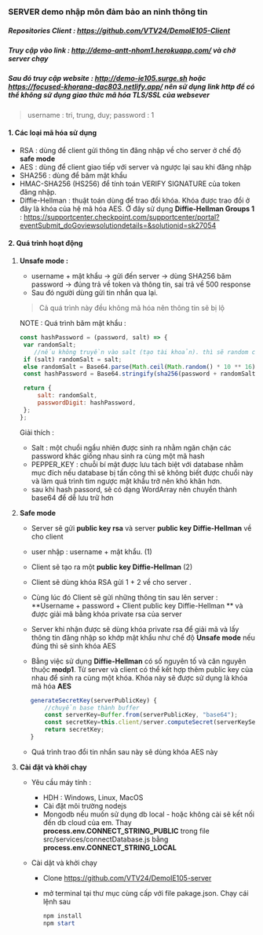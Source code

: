 ### SERVER demo nhập môn đảm bảo an ninh thông tin

##### Repositories Client : https://github.com/VTV24/DemoIE105-Client

##### Truy cập vào link :  http://demo-antt-nhom1.herokuapp.com/ và chờ server chạy 
##### Sau đó truy cập website : http://demo-ie105.surge.sh hoặc https://focused-khorana-dac803.netlify.app/ nên sử dụng link http để có thể không sử dụng giao thức mã hóa TLS/SSL của websever

> username : tri, trung, duy; password : 1

#### 1.	Các loại mã hóa sử dụng

- RSA  : dùng để client gửi thông tin đăng nhập về cho server ở chế độ **safe mode**
- AES : dùng để client giao tiếp với server và ngược lại sau khi đăng nhập
- SHA256 : dùng để băm mật khẩu
- HMAC-SHA256 (HS256) để tính toán VERIFY SIGNATURE của token đăng nhập.
- Diffie-Hellman : thuật toán dùng để trao đổi khóa. Khóa được trao đổi ở đây là khóa của hệ mã hóa AES. Ở đây sử dụng **Diffie-Hellman Groups 1**   :  https://supportcenter.checkpoint.com/supportcenter/portal?eventSubmit_doGoviewsolutiondetails=&solutionid=sk27054

#### 2. Quá trình hoạt động 

1. **Unsafe mode :** 

   - username + mật khẩu  → gửi đến server → dùng SHA256 băm password  → đúng trả về token và thông tin, sai trả về 500 response 
   - Sau đó người dùng gửi tin nhắn qua lại. 

   > Cả quá trình này đều không mã hóa nên thông tin sẽ bị lộ 

   NOTE : Quá trình băm mật khẩu : 

   ```js
   const hashPassword = (password, salt) => {
   	var randomSalt;
       //nếu không truyền vào salt (tạo tài khoản). thì sẽ random chuỗi này
   	if (salt) randomSalt = salt;
   	else randomSalt = Base64.parse(Math.ceil(Math.random() * 10 ** 16).toString());
   	const hashPassword = Base64.stringify(sha256(password + randomSalt + process.env.PEPPER_KEY));
   
   	return {
   		salt: randomSalt,
   		passwordDigit: hashPassword,
   	};
   };
   ```

   Giải thích : 

   - Salt : một chuổi ngẩu nhiên được sinh ra nhằm ngăn chặn các password khác giống nhau sinh ra cùng một mã hash
   - PEPPER_KEY : chuỗi bí mật được lưu tách biệt với database nhằm mục đích nếu database bị tấn công thì sẽ không biết được chuổi này và làm quá trình tìm ngược mật khẩu trở nên khó khăn hơn.
   - sau khi hash passord, sẽ có dạng WordArray nên chuyển thành base64 để dễ lưu trữ hơn

2. **Safe mode** 

   - Server sẽ gửi **public key rsa** và server **public key Diffie-Hellman** về cho client 

   - user nhập : username + mật khẩu. (1)

   - Client sẽ tạo ra một **public key Diffie-Hellman**  (2) 

   - Client sẽ dùng khóa RSA gửi 1 + 2 về cho server .

   -  Cùng lúc đó Client sẽ gửi những thông tin sau lên server : **Username + password + Client public key Diffie-Hellman ** và được giải mã bằng khóa private rsa của server 

   -  Server khi nhận được sẽ dùng khóa private rsa để giải mã và lấy thông tin đăng nhập so khớp mật khẩu như chế độ **Unsafe mode**  nếu đúng thì sẽ sinh khóa AES 

   -  Bằng việc sử dụng **Diffie-Hellman** có số nguyên tố và căn nguyên thuộc **modp1**. Từ server và client có thể kết hợp thêm public key của nhau để sinh ra cùng một khóa. Khóa này sẽ được sử dụng là khóa mã hóa **AES**

     ```js
     	generateSecretKey(serverPublicKey) {
     		//chuyển base thành buffer
     		const serverKey=Buffer.from(serverPublicKey, "base64");
     		const secretKey=this.client/server.computeSecret(serverKeyServer/Client).toString("base64");
     		return secretKey;
     	}
     ```
     
   - Quá trình trao đổi tin nhắn sau này sẽ dùng khóa AES này

3. **Cài đặt và khởi chạy** 

   - Yêu cầu máy tính :

     - HDH : Windows, Linux, MacOS 
     - Cài đặt môi trường nodejs
     - Mongodb nếu muốn sử dụng db local - hoặc không cài sẽ kết nối đến db cloud của em. Thay **process.env.CONNECT_STRING_PUBLIC** trong file src/services/connectDatabase.js bằng **process.env.CONNECT_STRING_LOCAL**

   - Cài dặt và khởi chạy 

     - Clone https://github.com/VTV24/DemoIE105-server

     - mở terminal tại thư mục cùng cấp với file pakage.json. Chạy cái lệnh sau 

       ```powershell
       npm install 
       npm start 
       ```

       
